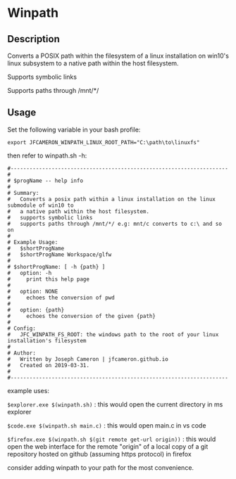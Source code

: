 # Winpath

## Description
Converts a POSIX path within the filesystem of a linux installation on win10's linux subsystem to a native path within the host filesystem.

Supports symbolic links

Supports paths through /mnt/*/

## Usage
Set the following variable in your bash profile:

    export JFCAMERON_WINPATH_LINUX_ROOT_PATH="C:\path\to\linuxfs"

then refer to winpath.sh -h:

    #---------------------------------------------------------------------
    #
    # $progName -- help info 
    #
    # Summary:
    #   Converts a posix path within a linux installation on the linux submodule of win10 to
    #   a native path within the host filesystem.
    #   supports symbolic links
    #   supports paths through /mnt/*/ e.g: mnt/c converts to c:\ and so on
    #
    # Example Usage:
    #   $shortProgName 
    #   $shortProgName Workspace/glfw 
    #
    # $shortProgName: [ -h {path} ]
    #   option: -h
    #     print this help page
    #
    #   option: NONE
    #     echoes the conversion of pwd
    #
    #   option: {path}
    #     echoes the conversion of the given {path}
    #
    # Config:
    #   JFC_WINPATH_FS_ROOT: the windows path to the root of your linux installation's filesystem
    #
    # Author:
    #   Written by Joseph Cameron | jfcameron.github.io
    #   Created on 2019-03-31.
    #
    #---------------------------------------------------------------------

example uses:

`$explorer.exe $(winpath.sh)` : this would open the current directory in ms explorer

`$code.exe $(winpath.sh main.c)` : this would open main.c in vs code

`$firefox.exe $(winpath.sh $(git remote get-url origin))` : this would open the web interface for the remote "origin" of a local copy of a git repository hosted on github (assuming https protocol) in firefox

consider adding winpath to your path for the most convenience.
